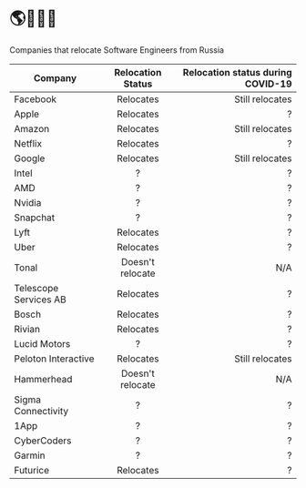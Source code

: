 # 🌎🚜🇷🇺
Companies that relocate Software Engineers from Russia

| Company        | Relocation Status | Relocation status during COVID-19|
| ------------- |:--------------:|--------------:|
| Facebook    | Relocates | Still relocates |
| Apple    | Relocates | ? |
| Amazon    | Relocates | Still relocates |
| Netflix    | Relocates | ? |
| Google    | Relocates | Still relocates |
| Intel | ? | ? |
| AMD | ? | ? |
| Nvidia | ? | ? |
| Snapchat | ? | ? |
| Lyft | Relocates | ? |
| Uber | Relocates | ? |
| Tonal | Doesn't relocate | N/A |
| Telescope Services AB | Relocates | ? |
| Bosch | Relocates | ? |
| Rivian | Relocates | ? |
| Lucid Motors | ? | ? |
| Peloton Interactive | Relocates | Still relocates |
| Hammerhead | Doesn't relocate | N/A |
| Sigma Connectivity | ? | ? |
| 1App | ? | ? |
| CyberCoders | ? | ? |
| Garmin | ? | ? |
| Futurice | Relocates | ? |
